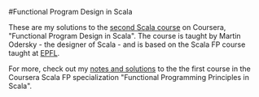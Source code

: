 #Functional Program Design in Scala

These are my solutions to the [second Scala course](https://www.coursera.org/learn/progfun2) on Coursera, "Functional Program Design in Scala". The course is taught by Martin Odersky - the designer of Scala - and is based on the Scala FP course taught at [EPFL](http://epfl.ch). 

For more, check out my [notes and solutions](https://github.com/markostam/coursera-scala-1) to the the first course in the Coursera Scala FP specialization "Functional Programming Principles in Scala".
